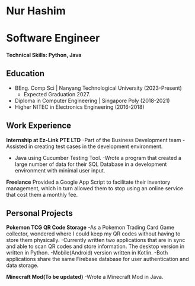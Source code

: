 # Nur Hashim

# Software Engineer

#### Technical Skills: Python, Java

## Education
- BEng. Comp Sci | Nanyang Technological University (2023-Present)
    * Expected Graduation 2027.	
- Diploma in Computer Engineering | Singapore Poly (2018-2021)
- Higher NITEC in Electronics Engineering (2016-2018)
  
## Work Experience
**Internship at Ez-Link PTE LTD**
-Part of the Business Development team
-Assisted in creating test cases in the development environment.
  * Java using Cucumber Testing Tool.
-Wrote a program that created a large number of data for their SQL Database in a development environment with minimal user input.


**Freelance**
Provided a Google App Script to facilitate their inventory management, which in turn allowed them to stop using an online service that cost them a monthly fee.


## Personal Projects
**Pokemon TCG QR Code Storage**
-As a Pokemon Trading Card Game collector, wondered where I could keep my QR codes without having to store them physically.
-Currently written two applications that are in sync and able to scan QR codes and store information.
  The desktop version in written in Python.
  -Mobile(Android) version written in Kotlin.
  -Both applications share the same Firebase database for user authentication and data storage.

**Minecraft Mod(To be updated)**
-Wrote a Minecraft Mod in Java.
